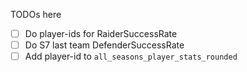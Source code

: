 TODOs here


- [ ] Do player-ids for RaiderSuccessRate
- [ ] Do S7 last team DefenderSuccessRate
- [ ] Add player-id to `all_seasons_player_stats_rounded`
